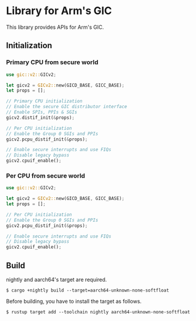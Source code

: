 # Library for Arm's GIC

This library provides APIs for Arm's GIC.

## Initialization

### Primary CPU from secure world

```rust
use gic::v2::GICv2;

let gicv2 = GICv2::new(GICD_BASE, GICC_BASE);
let props = [];

// Primary CPU initialization
// Enable the secure GIC distributor interface
// Enable SPIs, PPIs & SGIs
gicv2.distif_init(&props);

// Per CPU initialization
// Enable the Group 0 SGIs and PPIs
gicv2.pcpu_distif_init(&props);

// Enable secure interrupts and use FIQs
// Disable legacy bypass
gicv2.cpuif_enable();
```

### Per CPU from secure world

```rust
use gic::v2::GICv2;

let gicv2 = GICv2::new(GICD_BASE, GICC_BASE);
let props = [];

// Per CPU initialization
// Enable the Group 0 SGIs and PPIs
gicv2.pcpu_distif_init(&props);

// Enable secure interrupts and use FIQs
// Disable legacy bypass
gicv2.cpuif_enable();
```

## Build

nightly and aarch64's target are required.

    $ cargo +nightly build --target=aarch64-unknown-none-softfloat

Before building, you have to install the target as follows.

    $ rustup target add --toolchain nightly aarch64-unknown-none-softfloat

